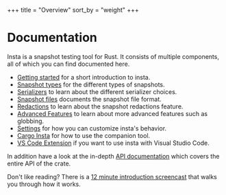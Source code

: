 +++
title = "Overview"
sort_by = "weight"
+++

# Documentation

Insta is a snapshot testing tool for Rust.  It consists of multiple components,
all of which you can find documented here.

* [Getting started](./quickstart/) for a short introduction to insta.
* [Snapshot types](./snapshot-types/) for the different types of snapshots.
* [Serializers](./serializers/) to learn about the different serializer choices.
* [Snapshot files](./snapshot-files/) documents the snapshot file format.
* [Redactions](./redactions/) to learn about the snapshot redactions feature.
* [Advanced Features](./advanced/) to learn about more advanced features such as globbing.
* [Settings](./settings/) for how you can customize insta's behavior.
* [Cargo Insta](./cli/) for how to use the companion tool.
* [VS Code Extension](./vscode/) if you want to use insta with Visual Studio Code.

In addition have a look at the in-depth [API documentation](https://docs.rs/insta)
which covers the entire API of the crate.

Don't like reading? There is a [12 minute introduction screencast](https://www.youtube.com/embed/rCHrMqE4JOY)
that walks you through how it works.